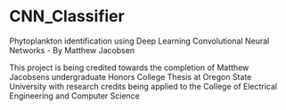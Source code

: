 # CNN_Classifier

Phytoplankton identification using Deep Learning Convolutional Neural Networks - By Matthew Jacobsen

This project is being credited towards the completion of Matthew Jacobsens undergraduate Honors College Thesis at Oregon State University with research credits being applied to the College of Electrical Engineering and Computer Science
